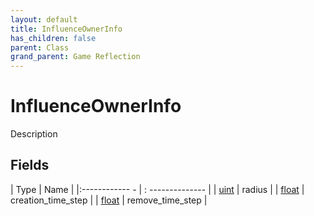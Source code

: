 ```yaml
---
layout: default
title: InfluenceOwnerInfo
has_children: false
parent: Class
grand_parent: Game Reflection
---
```

# InfluenceOwnerInfo
Description 

## Fields
| Type | Name |
|:------------ - | : -------------- |
| [uint](game-reflection/components/uint.md) | radius |
| [float](game-reflection/components/float.md) | creation_time_step |
| [float](game-reflection/components/float.md) | remove_time_step |
